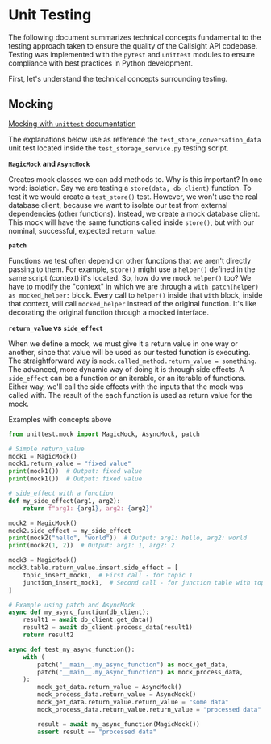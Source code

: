 
# Unit Testing

The following document summarizes technical concepts fundamental to the testing approach taken to ensure the quality of the Callsight API codebase. Testing was implemented with the `pytest` and `unittest` modules to ensure compliance with best practices in Python development.

First, let's understand the technical concepts surrounding testing.

## Mocking

[Mocking with `unittest` documentation](https://docs.python.org/3/library/unittest.mock.html#quick-guide)

The explanations below use as reference the `test_store_conversation_data` unit test located inside the `test_storage_service.py` testing script.

**`MagicMock` and `AsyncMock`**

Creates mock classes we can add methods to. Why is this important? In one word: isolation. Say we are testing a `store(data, db_client)` function. To test it we would create a `test_store()` test. However, we won't use the real database client, because we want to isolate our test from external dependencies (other functions). Instead, we create a mock database client. This mock will have the same functions called inside `store()`, but with our nominal, successful, expected `return_value`.

**`patch`**

Functions we test often depend on other functions that we aren't directly passing to them. For example, `store()` might use a `helper()` defined in the same script (context) it's located. So, how do we mock `helper()` too? We have to modify the "context" in which we are through a `with patch(helper) as mocked_helper:` block. Every call to `helper()` inside that `with` block, inside that context, will call `mocked_helper` instead of the original function. It's like decorating the original function through a mocked interface.

**`return_value` vs `side_effect`**

When we define a mock, we must give it a return value in one way or another, since that value will be used as our tested function is executing. The straightforward way is `mock.called_method.return_value = something`. The advanced, more dynamic way of doing it is through side effects. A `side_effect` can be a function or an iterable, or an iterable of functions. Either way, we'll call the side effects with the inputs that the mock was called with. The result of the each function is used as return value for the mock.

Examples with concepts above

```python
from unittest.mock import MagicMock, AsyncMock, patch

# Simple return_value
mock1 = MagicMock()
mock1.return_value = "fixed value"
print(mock1())  # Output: fixed value
print(mock1())  # Output: fixed value

# side_effect with a function
def my_side_effect(arg1, arg2):
    return f"arg1: {arg1}, arg2: {arg2}"

mock2 = MagicMock()
mock2.side_effect = my_side_effect
print(mock2("hello", "world"))  # Output: arg1: hello, arg2: world
print(mock2(1, 2))  # Output: arg1: 1, arg2: 2

mock3 = MagicMock()
mock3.table.return_value.insert.side_effect = [
    topic_insert_mock1,  # First call - for topic 1
    junction_insert_mock1,  # Second call - for junction table with topic
]

# Example using patch and AsyncMock
async def my_async_function(db_client):
    result1 = await db_client.get_data()
    result2 = await db_client.process_data(result1)
    return result2

async def test_my_async_function():
    with (
	    patch("__main__.my_async_function") as mock_get_data,
	    patch("__main__.my_async_function") as mock_process_data,
    ):
        mock_get_data.return_value = AsyncMock()
        mock_process_data.return_value = AsyncMock()
        mock_get_data.return_value.return_value = "some data"
        mock_process_data.return_value.return_value = "processed data"

        result = await my_async_function(MagicMock())
        assert result == "processed data"
```
